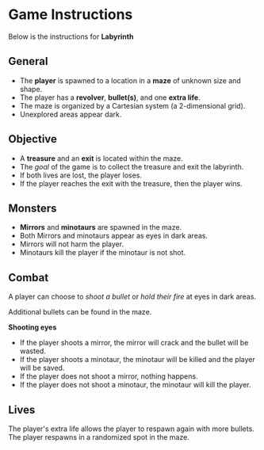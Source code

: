 # Game Instructions

Below is the instructions for **Labyrinth**

## General

* The **player** is spawned to a location in a **maze** of unknown size and shape.
* The player has a **revolver**, **bullet(s)**, and one **extra life**. 
* The maze is organized by a Cartesian system (a 2-dimensional grid).
* Unexplored areas appear dark.

## Objective

* A **treasure** and an **exit** is located within the maze. 
* The *goal* of the game is to collect the treasure and exit the labyrinth.
* If both lives are lost, the player loses.  
* If the player reaches the exit with the treasure, then the player wins.

## Monsters

* **Mirrors** and **minotaurs** are spawned in the maze.
* Both Mirrors and minotaurs appear as eyes in dark areas. 
* Mirrors will not harm the player.
* Minotaurs kill the player if the minotaur is not shot.

## Combat

A player can choose to *shoot a bullet* or *hold their fire* at eyes in dark areas.

Additional bullets can be found in the maze.  

**Shooting eyes**
* If the player shoots a mirror, the mirror will crack and the bullet will be wasted.
* If the player shoots a minotaur, the minotaur will be killed and the player will be saved.
* If the player does not shoot a mirror, nothing happens.
* If the player does not shoot a minotaur, the minotaur will kill the player.

## Lives

The player's extra life allows the player to respawn again with more bullets. The player respawns in a randomized spot in the maze.